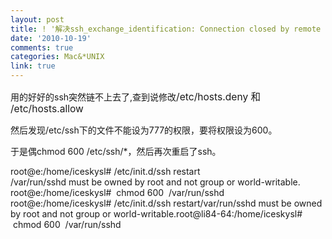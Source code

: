 ```yaml
---
layout: post
title: ! '解决ssh_exchange_identification: Connection closed by remote host,'
date: '2010-10-19'
comments: true
categories: Mac&*UNIX
link: true
---
```

用的好好的ssh突然链不上去了,查到说修改<span style="font-size: 15.6px;">/etc/hosts.deny 和 /etc/hosts.allow</span>

然后发现/etc/ssh下的文件不能设为777的权限，要将权限设为600。

于是偶chmod 600 /etc/ssh/*，然后再次重启了ssh。
<div id="_mcePaste">root@e:/home/iceskysl# /etc/init.d/ssh restart</div>
<div id="_mcePaste">/var/run/sshd must be owned by root and not group or world-writable.</div>
<div id="_mcePaste">root@e:/home/iceskysl#  chmod 600  /var/run/sshd</div>
root@e:/home/iceskysl# /etc/init.d/ssh restart/var/run/sshd must be owned by root and not group or world-writable.root@li84-64:/home/iceskysl#  chmod 600  /var/run/sshd
